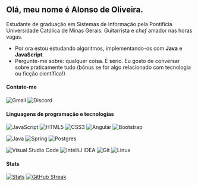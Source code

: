 ## Olá, meu nome é Alonso de Oliveira.

Estudante de graduação em Sistemas de Informação pela Pontifícia Universidade Católica de Minas Gerais. Guitarrista e <em>chef</em> amador nas horas vagas.

- Por ora estou estudando algoritmos, implementando-os com <strong>Java</strong> e <strong>JavaScript</strong>.
- Pergunte-me sobre: qualquer coisa. É sério. Eu gosto de conversar sobre praticamente tudo (bônus se for algo relacionado com tecnologia ou ficção científica!)

#### Contate-me

<img alt="Gmail" src="https://img.shields.io/badge/alonsoboj-D14836?style=for-the-badge&logo=gmail&logoColor=white" /> <img alt="Discord" src="https://img.shields.io/badge/Alonso de Oliveira%237151-%237289DA.svg?style=for-the-badge&logo=discord&logoColor=white"/>

#### Linguagens de programação e tecnologias

<img alt="JavaScript" src="https://img.shields.io/badge/javascript-%23323330.svg?style=for-the-badge&logo=javascript&logoColor=%23F7DF1E"/> <img alt="HTML5" src="https://img.shields.io/badge/html5-%23E34F26.svg?style=for-the-badge&logo=html5&logoColor=white"/> <img alt="CSS3" src="https://img.shields.io/badge/css3-%231572B6.svg?style=for-the-badge&logo=css3&logoColor=white"/> <img alt="Angular" src="https://img.shields.io/badge/angular-%23DD0031.svg?style=for-the-badge&logo=angular&logoColor=white"/> <img alt="Bootstrap" src="https://img.shields.io/badge/bootstrap-%23563D7C.svg?style=for-the-badge&logo=bootstrap&logoColor=white"/>

<img alt="Java" src="https://img.shields.io/badge/java-%23ED8B00.svg?style=for-the-badge&logo=java&logoColor=white"/> <img alt="Spring" src="https://img.shields.io/badge/spring-%236DB33F.svg?style=for-the-badge&logo=spring&logoColor=white"/> <img alt="Postgres" src ="https://img.shields.io/badge/postgres-%23316192.svg?style=for-the-badge&logo=postgresql&logoColor=white"/>

<img alt="Visual Studio Code" src="https://img.shields.io/badge/VisualStudioCode-0078d7.svg?style=for-the-badge&logo=visual-studio-code&logoColor=white"/> <img alt="IntelliJ IDEA" src="https://img.shields.io/badge/IntelliJIDEA-000000.svg?style=for-the-badge&logo=intellij-idea&logoColor=white"/> <img alt="Git" src="https://img.shields.io/badge/git-%23F05033.svg?style=for-the-badge&logo=git&logoColor=white"/> <img alt="Linux" src="https://img.shields.io/badge/Linux-FCC624?style=for-the-badge&logo=linux&logoColor=black">

#### Stats

[![Stats](https://github-readme-stats.vercel.app/api?username=alonso-boj&count_private=true&show_icons=true&theme=dracula&hide_title=true&hide_border=true)](https://github.com/anuraghazra/github-readme-stats)
[![GitHub Streak](https://github-readme-streak-stats.herokuapp.com?user=alonso-boj&theme=dracula&hide_border=true)](https://git.io/streak-stats)
